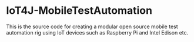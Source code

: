 # IoT4J-MobileTestAutomation
This is the source code for creating a modular open source mobile test automation rig using IoT devices such as Raspberry Pi and Intel Edison etc.
